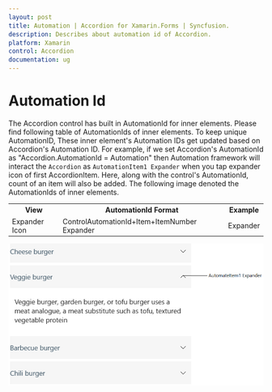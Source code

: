```yaml
---
layout: post 
title: Automation | Accordion for Xamarin.Forms | Syncfusion.
description: Describes about automation id of Accordion.
platform: Xamarin
control: Accordion
documentation: ug
---
```

# Automation Id

The Accordion control has built in AutomationId for inner elements. Please find following table of AutomationIds of inner elements. To keep unique AutomationID, These inner element's Automation IDs get updated based on Accordion's Automation ID. For example, if we set Accordion's AutomationId as "Accordion.AutomationId = Automation" then Automation framework will interact the `Accordion` as `AutomationItem1 Expander` when you tap expander icon of first AccordionItem. Here, along with the control's AutomationId, count of an item will also be added. The following image denoted the AutomationIds of inner elements.

<table>
<tr>
<th align="center" >View</th>
<th align="center" >AutomationId Format</th>
<th align="center" >Example</th>
</tr>

<tr>
<td>Expander Icon</td>
<td>ControlAutomationId+Item+ItemNumber Expander</td>
<td>Expander</td>
</tr>
</table>

![Automation id for accordion](accordion_images/AccordionAutomationImage.png)